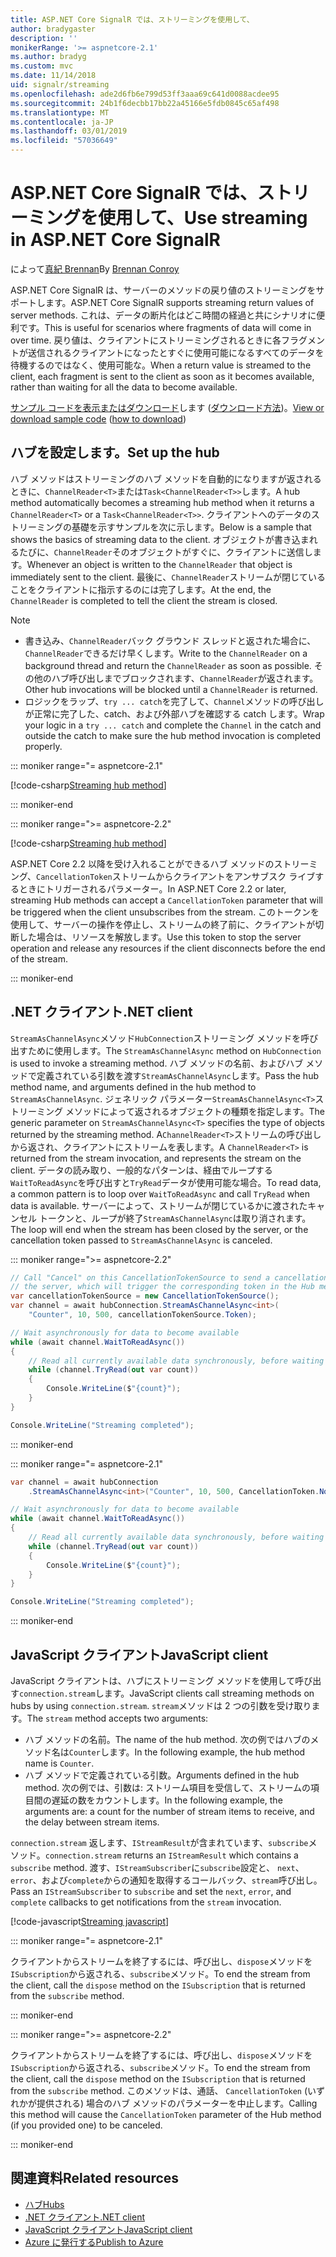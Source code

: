 ```yaml
---
title: ASP.NET Core SignalR では、ストリーミングを使用して、
author: bradygaster
description: ''
monikerRange: '>= aspnetcore-2.1'
ms.author: bradyg
ms.custom: mvc
ms.date: 11/14/2018
uid: signalr/streaming
ms.openlocfilehash: ade2d6fb6e799d53ff3aaa69c641d0088acdee95
ms.sourcegitcommit: 24b1f6decbb17bb22a45166e5fdb0845c65af498
ms.translationtype: MT
ms.contentlocale: ja-JP
ms.lasthandoff: 03/01/2019
ms.locfileid: "57036649"
---
```

# <a name="use-streaming-in-aspnet-core-signalr"></a><span data-ttu-id="5a623-102">ASP.NET Core SignalR では、ストリーミングを使用して、</span><span class="sxs-lookup"><span data-stu-id="5a623-102">Use streaming in ASP.NET Core SignalR</span></span>

<span data-ttu-id="5a623-103">によって[真紀 Brennan](https://github.com/BrennanConroy)</span><span class="sxs-lookup"><span data-stu-id="5a623-103">By [Brennan Conroy](https://github.com/BrennanConroy)</span></span>

<span data-ttu-id="5a623-104">ASP.NET Core SignalR は、サーバーのメソッドの戻り値のストリーミングをサポートします。</span><span class="sxs-lookup"><span data-stu-id="5a623-104">ASP.NET Core SignalR supports streaming return values of server methods.</span></span> <span data-ttu-id="5a623-105">これは、データの断片化はどこ時間の経過と共にシナリオに便利です。</span><span class="sxs-lookup"><span data-stu-id="5a623-105">This is useful for scenarios where fragments of data will come in over time.</span></span> <span data-ttu-id="5a623-106">戻り値は、クライアントにストリーミングされるときに各フラグメントが送信されるクライアントになったとすぐに使用可能になるすべてのデータを待機するのではなく、使用可能な。</span><span class="sxs-lookup"><span data-stu-id="5a623-106">When a return value is streamed to the client, each fragment is sent to the client as soon as it becomes available, rather than waiting for all the data to become available.</span></span>

<span data-ttu-id="5a623-107">[サンプル コードを表示またはダウンロード](https://github.com/aspnet/Docs/tree/live/aspnetcore/signalr/streaming/sample)します ([ダウンロード方法](xref:index#how-to-download-a-sample))。</span><span class="sxs-lookup"><span data-stu-id="5a623-107">[View or download sample code](https://github.com/aspnet/Docs/tree/live/aspnetcore/signalr/streaming/sample) ([how to download](xref:index#how-to-download-a-sample))</span></span>

## <a name="set-up-the-hub"></a><span data-ttu-id="5a623-108">ハブを設定します。</span><span class="sxs-lookup"><span data-stu-id="5a623-108">Set up the hub</span></span>

<span data-ttu-id="5a623-109">ハブ メソッドはストリーミングのハブ メソッドを自動的になりますが返されるときに、`ChannelReader<T>`または`Task<ChannelReader<T>>`します。</span><span class="sxs-lookup"><span data-stu-id="5a623-109">A hub method automatically becomes a streaming hub method when it returns a `ChannelReader<T>` or a `Task<ChannelReader<T>>`.</span></span> <span data-ttu-id="5a623-110">クライアントへのデータのストリーミングの基礎を示すサンプルを次に示します。</span><span class="sxs-lookup"><span data-stu-id="5a623-110">Below is a sample that shows the basics of streaming data to the client.</span></span> <span data-ttu-id="5a623-111">オブジェクトが書き込まれるたびに、`ChannelReader`そのオブジェクトがすぐに、クライアントに送信します。</span><span class="sxs-lookup"><span data-stu-id="5a623-111">Whenever an object is written to the `ChannelReader` that object is immediately sent to the client.</span></span> <span data-ttu-id="5a623-112">最後に、`ChannelReader`ストリームが閉じていることをクライアントに指示するのには完了します。</span><span class="sxs-lookup"><span data-stu-id="5a623-112">At the end, the `ChannelReader` is completed to tell the client the stream is closed.</span></span>

> [!NOTE]
> * <span data-ttu-id="5a623-113">書き込み、`ChannelReader`バック グラウンド スレッドと返された場合に、`ChannelReader`できるだけ早くします。</span><span class="sxs-lookup"><span data-stu-id="5a623-113">Write to the `ChannelReader` on a background thread and return the `ChannelReader` as soon as possible.</span></span> <span data-ttu-id="5a623-114">その他のハブ呼び出しまでブロックされます、`ChannelReader`が返されます。</span><span class="sxs-lookup"><span data-stu-id="5a623-114">Other hub invocations will be blocked until a `ChannelReader` is returned.</span></span>
> * <span data-ttu-id="5a623-115">ロジックをラップ、`try ... catch`を完了して、`Channel`メソッドの呼び出しが正常に完了した、catch、および外部ハブを確認する catch します。</span><span class="sxs-lookup"><span data-stu-id="5a623-115">Wrap your logic in a `try ... catch` and complete the `Channel` in the catch and outside the catch to make sure the hub method invocation is completed properly.</span></span>

::: moniker range="= aspnetcore-2.1"

[!code-csharp[Streaming hub method](streaming/sample/Hubs/StreamHub.aspnetcore21.cs?name=snippet1)]

::: moniker-end

::: moniker range=">= aspnetcore-2.2"

[!code-csharp[Streaming hub method](streaming/sample/Hubs/StreamHub.cs?name=snippet1)]

<span data-ttu-id="5a623-116">ASP.NET Core 2.2 以降を受け入れることができるハブ メソッドのストリーミング、`CancellationToken`ストリームからクライアントをアンサブスク ライブするときにトリガーされるパラメーター。</span><span class="sxs-lookup"><span data-stu-id="5a623-116">In ASP.NET Core 2.2 or later, streaming Hub methods can accept a `CancellationToken` parameter that will be triggered when the client unsubscribes from the stream.</span></span> <span data-ttu-id="5a623-117">このトークンを使用して、サーバーの操作を停止し、ストリームの終了前に、クライアントが切断した場合は、リソースを解放します。</span><span class="sxs-lookup"><span data-stu-id="5a623-117">Use this token to stop the server operation and release any resources if the client disconnects before the end of the stream.</span></span>

::: moniker-end

## <a name="net-client"></a><span data-ttu-id="5a623-118">.NET クライアント</span><span class="sxs-lookup"><span data-stu-id="5a623-118">.NET client</span></span>

<span data-ttu-id="5a623-119">`StreamAsChannelAsync`メソッド`HubConnection`ストリーミング メソッドを呼び出すために使用します。</span><span class="sxs-lookup"><span data-stu-id="5a623-119">The `StreamAsChannelAsync` method on `HubConnection` is used to invoke a streaming method.</span></span> <span data-ttu-id="5a623-120">ハブ メソッドの名前、およびハブ メソッドで定義されている引数を渡す`StreamAsChannelAsync`します。</span><span class="sxs-lookup"><span data-stu-id="5a623-120">Pass the hub method name, and arguments defined in the hub method to `StreamAsChannelAsync`.</span></span> <span data-ttu-id="5a623-121">ジェネリック パラメーター`StreamAsChannelAsync<T>`ストリーミング メソッドによって返されるオブジェクトの種類を指定します。</span><span class="sxs-lookup"><span data-stu-id="5a623-121">The generic parameter on `StreamAsChannelAsync<T>` specifies the type of objects returned by the streaming method.</span></span> <span data-ttu-id="5a623-122">A`ChannelReader<T>`ストリームの呼び出しから返され、クライアントにストリームを表します。</span><span class="sxs-lookup"><span data-stu-id="5a623-122">A `ChannelReader<T>` is returned from the stream invocation, and represents the stream on the client.</span></span> <span data-ttu-id="5a623-123">データの読み取り、一般的なパターンは、経由でループする`WaitToReadAsync`を呼び出すと`TryRead`データが使用可能な場合。</span><span class="sxs-lookup"><span data-stu-id="5a623-123">To read data, a common pattern is to loop over `WaitToReadAsync` and call `TryRead` when data is available.</span></span> <span data-ttu-id="5a623-124">サーバーによって、ストリームが閉じているかに渡されたキャンセル トークンと、ループが終了`StreamAsChannelAsync`は取り消されます。</span><span class="sxs-lookup"><span data-stu-id="5a623-124">The loop will end when the stream has been closed by the server, or the cancellation token passed to `StreamAsChannelAsync` is canceled.</span></span>

::: moniker range=">= aspnetcore-2.2"

```csharp
// Call "Cancel" on this CancellationTokenSource to send a cancellation message to 
// the server, which will trigger the corresponding token in the Hub method.
var cancellationTokenSource = new CancellationTokenSource();
var channel = await hubConnection.StreamAsChannelAsync<int>(
    "Counter", 10, 500, cancellationTokenSource.Token);

// Wait asynchronously for data to become available
while (await channel.WaitToReadAsync())
{
    // Read all currently available data synchronously, before waiting for more data
    while (channel.TryRead(out var count))
    {
        Console.WriteLine($"{count}");
    }
}

Console.WriteLine("Streaming completed");
```

::: moniker-end

::: moniker range="= aspnetcore-2.1"

```csharp
var channel = await hubConnection
    .StreamAsChannelAsync<int>("Counter", 10, 500, CancellationToken.None);

// Wait asynchronously for data to become available
while (await channel.WaitToReadAsync())
{
    // Read all currently available data synchronously, before waiting for more data
    while (channel.TryRead(out var count))
    {
        Console.WriteLine($"{count}");
    }
}

Console.WriteLine("Streaming completed");
```

::: moniker-end

## <a name="javascript-client"></a><span data-ttu-id="5a623-125">JavaScript クライアント</span><span class="sxs-lookup"><span data-stu-id="5a623-125">JavaScript client</span></span>

<span data-ttu-id="5a623-126">JavaScript クライアントは、ハブにストリーミング メソッドを使用して呼び出す`connection.stream`します。</span><span class="sxs-lookup"><span data-stu-id="5a623-126">JavaScript clients call streaming methods on hubs by using `connection.stream`.</span></span> <span data-ttu-id="5a623-127">`stream`メソッドは 2 つの引数を受け取ります。</span><span class="sxs-lookup"><span data-stu-id="5a623-127">The `stream` method accepts two arguments:</span></span>

* <span data-ttu-id="5a623-128">ハブ メソッドの名前。</span><span class="sxs-lookup"><span data-stu-id="5a623-128">The name of the hub method.</span></span> <span data-ttu-id="5a623-129">次の例ではハブのメソッド名は`Counter`します。</span><span class="sxs-lookup"><span data-stu-id="5a623-129">In the following example, the hub method name is `Counter`.</span></span>
* <span data-ttu-id="5a623-130">ハブ メソッドで定義されている引数。</span><span class="sxs-lookup"><span data-stu-id="5a623-130">Arguments defined in the hub method.</span></span> <span data-ttu-id="5a623-131">次の例では、引数は: ストリーム項目を受信して、ストリームの項目間の遅延の数をカウントします。</span><span class="sxs-lookup"><span data-stu-id="5a623-131">In the following example, the arguments are: a count for the number of stream items to receive, and the delay between stream items.</span></span>

<span data-ttu-id="5a623-132">`connection.stream` 返します、`IStreamResult`が含まれています、`subscribe`メソッド。</span><span class="sxs-lookup"><span data-stu-id="5a623-132">`connection.stream` returns an `IStreamResult` which contains a `subscribe` method.</span></span> <span data-ttu-id="5a623-133">渡す、`IStreamSubscriber`に`subscribe`設定と、 `next`、 `error`、および`complete`からの通知を取得するコールバック、`stream`呼び出し。</span><span class="sxs-lookup"><span data-stu-id="5a623-133">Pass an `IStreamSubscriber` to `subscribe` and set the `next`, `error`, and `complete` callbacks to get notifications from the `stream` invocation.</span></span>

[!code-javascript[Streaming javascript](streaming/sample/wwwroot/js/stream.js?range=19-36)]

::: moniker range="= aspnetcore-2.1"

<span data-ttu-id="5a623-134">クライアントからストリームを終了するには、呼び出し、`dispose`メソッドを`ISubscription`から返される、`subscribe`メソッド。</span><span class="sxs-lookup"><span data-stu-id="5a623-134">To end the stream from the client, call the `dispose` method on the `ISubscription` that is returned from the `subscribe` method.</span></span>

::: moniker-end

::: moniker range=">= aspnetcore-2.2"

<span data-ttu-id="5a623-135">クライアントからストリームを終了するには、呼び出し、`dispose`メソッドを`ISubscription`から返される、`subscribe`メソッド。</span><span class="sxs-lookup"><span data-stu-id="5a623-135">To end the stream from the client, call the `dispose` method on the `ISubscription` that is returned from the `subscribe` method.</span></span> <span data-ttu-id="5a623-136">このメソッドは、通話、 `CancellationToken` (いずれかが提供される) 場合のハブ メソッドのパラメーターを中止します。</span><span class="sxs-lookup"><span data-stu-id="5a623-136">Calling this method will cause the `CancellationToken` parameter of the Hub method (if you provided one) to be canceled.</span></span>

::: moniker-end

## <a name="related-resources"></a><span data-ttu-id="5a623-137">関連資料</span><span class="sxs-lookup"><span data-stu-id="5a623-137">Related resources</span></span>

* [<span data-ttu-id="5a623-138">ハブ</span><span class="sxs-lookup"><span data-stu-id="5a623-138">Hubs</span></span>](xref:signalr/hubs)
* [<span data-ttu-id="5a623-139">.NET クライアント</span><span class="sxs-lookup"><span data-stu-id="5a623-139">.NET client</span></span>](xref:signalr/dotnet-client)
* [<span data-ttu-id="5a623-140">JavaScript クライアント</span><span class="sxs-lookup"><span data-stu-id="5a623-140">JavaScript client</span></span>](xref:signalr/javascript-client)
* [<span data-ttu-id="5a623-141">Azure に発行する</span><span class="sxs-lookup"><span data-stu-id="5a623-141">Publish to Azure</span></span>](xref:signalr/publish-to-azure-web-app)
